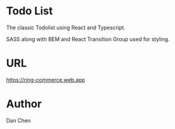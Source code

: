 # Todo List

The classic Todolist using React and Typescript.

SASS along with BEM and React Transition Group used for styling.

# URL

https://ring-commerce.web.app

# Author

Dan Chen

